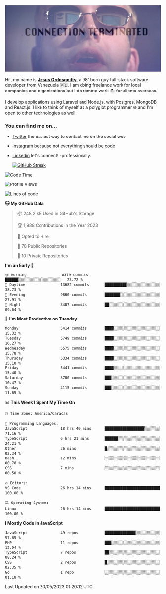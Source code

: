 ![hackers movie reference](./disconnected.jpg)

Hi!, my name is [**Jesus Ordosgoitty**](https://jodaz.xyz), a 98' born guy full-stack software developer from Venezuela 🇻🇪. I am doing freelance work for local companies and organizations but I do remote work 🏝️ for clients overseas. 

I develop applications using Laravel and Node.js, with Postgres, MongoDB and React.js. I like to think of myself as a polyglot programmer 🌐 and I'm open to other technologies as well.

### You can find me on...

- [Twitter](https://twitter.com/jodaz_) the easiest way to contact me on the social web
- [Instagram](https://instagram.com/jodaz_) because not everything should be code
- [Linkedin](https://linkedin.com/in/jodaz) let's connect! -professionally.


    [![GitHub Streak](https://streak-stats.demolab.com?user=jodaz&theme=tokyonight)](https://git.io/streak-stats)

<!--START_SECTION:waka-->
![Code Time](http://img.shields.io/badge/Code%20Time-3%2C905%20hrs%2022%20mins-blue)

![Profile Views](http://img.shields.io/badge/Profile%20Views-0-blue)

![Lines of code](https://img.shields.io/badge/From%20Hello%20World%20I%27ve%20Written-98.3%20million%20lines%20of%20code-blue)

**🐱 My GitHub Data** 

> 📦 248.2 kB Used in GitHub's Storage 
 > 
> 🏆 1,988 Contributions in the Year 2023
 > 
> 💼 Opted to Hire
 > 
> 📜 78 Public Repositories 
 > 
> 🔑 10 Private Repositories 
 > 
**I'm an Early 🐤** 

```text
🌞 Morning                8379 commits        ██████░░░░░░░░░░░░░░░░░░░   23.72 % 
🌆 Daytime                13682 commits       ██████████░░░░░░░░░░░░░░░   38.73 % 
🌃 Evening                9860 commits        ███████░░░░░░░░░░░░░░░░░░   27.91 % 
🌙 Night                  3407 commits        ██░░░░░░░░░░░░░░░░░░░░░░░   09.64 % 
```
📅 **I'm Most Productive on Tuesday** 

```text
Monday                   5414 commits        ████░░░░░░░░░░░░░░░░░░░░░   15.32 % 
Tuesday                  5749 commits        ████░░░░░░░░░░░░░░░░░░░░░   16.27 % 
Wednesday                5575 commits        ████░░░░░░░░░░░░░░░░░░░░░   15.78 % 
Thursday                 5334 commits        ████░░░░░░░░░░░░░░░░░░░░░   15.10 % 
Friday                   5441 commits        ████░░░░░░░░░░░░░░░░░░░░░   15.40 % 
Saturday                 3700 commits        ███░░░░░░░░░░░░░░░░░░░░░░   10.47 % 
Sunday                   4115 commits        ███░░░░░░░░░░░░░░░░░░░░░░   11.65 % 
```


📊 **This Week I Spent My Time On** 

```text
🕑︎ Time Zone: America/Caracas

💬 Programming Languages: 
JavaScript               18 hrs 40 mins      ██████████████████░░░░░░░   71.16 % 
TypeScript               6 hrs 21 mins       ██████░░░░░░░░░░░░░░░░░░░   24.21 % 
Other                    36 mins             █░░░░░░░░░░░░░░░░░░░░░░░░   02.34 % 
Bash                     12 mins             ░░░░░░░░░░░░░░░░░░░░░░░░░   00.78 % 
CSS                      7 mins              ░░░░░░░░░░░░░░░░░░░░░░░░░   00.50 % 

🔥 Editors: 
VS Code                  26 hrs 14 mins      █████████████████████████   100.00 % 

💻 Operating System: 
Linux                    26 hrs 14 mins      █████████████████████████   100.00 % 
```

**I Mostly Code in JavaScript** 

```text
JavaScript               49 repos            ██████████████░░░░░░░░░░░   57.65 % 
PHP                      11 repos            ███░░░░░░░░░░░░░░░░░░░░░░   12.94 % 
TypeScript               7 repos             ██░░░░░░░░░░░░░░░░░░░░░░░   08.24 % 
CSS                      2 repos             █░░░░░░░░░░░░░░░░░░░░░░░░   02.35 % 
Go                       1 repo              ░░░░░░░░░░░░░░░░░░░░░░░░░   01.18 % 
```




 Last Updated on 20/05/2023 01:20:12 UTC
<!--END_SECTION:waka-->

